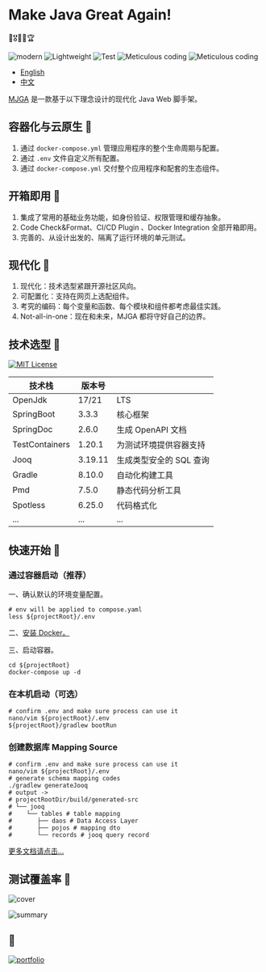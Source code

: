 # Make Java Great Again!

🧧🎖️🥇🏅🏆

![modern](https://img.shields.io/badge/Modern-blue) ![Lightweight](https://img.shields.io/badge/Lightweight-green) ![Test](https://img.shields.io/badge/Comprehensive_Testing-yellow) ![Meticulous coding](https://img.shields.io/badge/Meticulous_coding-red) ![Meticulous coding](https://img.shields.io/badge/Not_all_in_one-purple)

- [English](README_EN.md)
- [中文](README_EN.md)

[MJGA](https://www.mjga.cc) 是一款基于以下理念设计的现代化 Java Web 脚手架。

## 容器化与云原生 🍋

1. 通过 `docker-compose.yml` 管理应用程序的整个生命周期与配置。
2. 通过 `.env` 文件自定义所有配置。
3. 通过 `docker-compose.yml` 交付整个应用程序和配套的生态组件。

## 开箱即用 🍌

1. 集成了常用的基础业务功能，如身份验证、权限管理和缓存抽象。
2. Code Check&Format、CI/CD Plugin 、Docker Integration 全部开箱即用。
3. 完善的、从设计出发的、隔离了运行环境的单元测试。

## 现代化 🍒

1. 现代化：技术选型紧跟开源社区风向。
2. 可配置化：支持在网页上选配组件。
3. 考究的编码：每个变量和函数、每个模块和组件都考虑最佳实践。
4. Not-all-in-one：现在和未来，MJGA 都将守好自己的边界。

## 技术选型 🥝

[![MIT License](https://img.shields.io/badge/License-MIT-green.svg)](https://choosealicense.com/licenses/mit/)

| 技术栈            | 版本号     |                |
|----------------|---------|----------------|
| OpenJdk        | 17/21   | LTS            |
| SpringBoot     | 3.3.3   | 核心框架           |
| SpringDoc      | 2.6.0   | 生成 OpenAPI 文档  |
| TestContainers | 1.20.1  | 为测试环境提供容器支持    |
| Jooq           | 3.19.11 | 生成类型安全的 SQL 查询 |
| Gradle         | 8.10.0  | 自动化构建工具        |
| Pmd            | 7.5.0   | 静态代码分析工具       |
| Spotless       | 6.25.0  | 代码格式化          |
| ...            | ...     | ...            |

## 快速开始 🍉

### 通过容器启动（推荐）

一、确认默认的环境变量配置。

```shell
# env will be applied to compose.yaml
less ${projectRoot}/.env
```

二、[安装 Docker。](https://docs.docker.com/engine/install/)

三、启动容器。

```shell
cd ${projectRoot}
docker-compose up -d
```

### 在本机启动（可选）

```shell
# confirm .env and make sure process can use it
nano/vim ${projectRoot}/.env
${projectRoot}/gradlew bootRun
```

### 创建数据库 Mapping Source

```shell
# confirm .env and make sure process can use it
nano/vim ${projectRoot}/.env
# generate schema mapping codes
./gradlew generateJooq
# output ->
# projectRootDir/build/generated-src
# └── jooq
#    └── tables # table mapping
#       ├── daos # Data Access Layer
#       ├── pojos # mapping dto
#       └── records # jooq query record

```

[更多文档请点击...](https://www.mjga.cc/doc/db-first)

## 测试覆盖率 🍓

![cover](https://www.mjga.cc/report/cover.png)

![summary](https://www.mjga.cc/report/summary.png)

## 🔗

[![portfolio](https://img.shields.io/badge/mjga-000?style=for-the-badge&logo=ko-fi&logoColor=white)](https://www.mjga.cc/)
